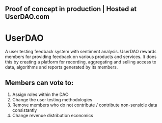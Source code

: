 ## Proof of concept in production | Hosted at UserDAO.com

# UserDAO
A user testing feedback system with sentiment analysis. UserDAO rewards members for providing feedback on various products and services. It does this by creating a platform for recording, aggregating and selling access to data, algorithms and reports generated by its members. 

## Members can vote to:
1) Assign roles within the DAO 
2) Change the user testing methodologies 
3) Remove members who do not contribute / contribute non-sensicle data consistantly
4) Change revenue distribution economics


